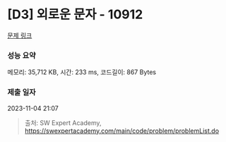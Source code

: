 # [D3] 외로운 문자 - 10912 

[문제 링크](https://swexpertacademy.com/main/code/problem/problemDetail.do?contestProbId=AXVJuEvqLAADFASe) 

### 성능 요약

메모리: 35,712 KB, 시간: 233 ms, 코드길이: 867 Bytes

### 제출 일자

2023-11-04 21:07



> 출처: SW Expert Academy, https://swexpertacademy.com/main/code/problem/problemList.do
